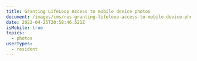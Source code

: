 ```yaml
---
title: Granting LifeLoop Access to mobile device photos
document: /images/cms/res-granting-lifeloop-access-to-mobile-device-photos.pdf
date: 2022-04-25T20:58:46.521Z
isMobile: true
topics:
  - photos
userTypes:
  - resident
---
```

